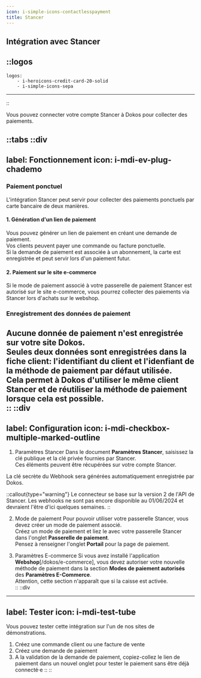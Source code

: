 ```yaml
---
icon: i-simple-icons-contactlesspayment
title: Stancer
---
```


## Intégration avec Stancer

::logos
---
    logos:
        - i-heroicons-credit-card-20-solid
        - i-simple-icons-sepa
---
::

Vous pouvez connecter votre compte Stancer à Dokos pour collecter des paiements.  

::tabs
  ::div
  ---
  label: Fonctionnement
  icon: i-mdi-ev-plug-chademo
  ---
  ### Paiement ponctuel
  L'intégration Stancer peut servir pour collecter des paiements ponctuels par carte bancaire de deux manières.

  #### 1. Génération d'un lien de paiement
  Vous pouvez générer un lien de paiement en créant une demande de paiement.  
  Vos clients peuvent payer une commande ou facture ponctuelle.  
  Si la demande de paiement est associée à un abonnement, la carte est enregistrée et peut servir lors d'un paiement futur.  

  #### 2. Paiement sur le site e-commerce
  Si le mode de paiement associé à votre passerelle de paiement Stancer est autorisé sur le site e-commerce, vous pourrez collecter des paiements via Stancer lors d'achats sur le webshop.

  ### Enregistrement des données de paiement
  Aucune donnée de paiement n'est enregistrée sur votre site Dokos.  
  Seules deux données sont enregistrées dans la fiche client: l'identifiant du client et l'idenfiant de la méthode de paiement par défaut utilisée.  
  Cela permet à Dokos d'utiliser le même client Stancer et de réutiliser la méthode de paiement lorsque cela est possible.  
  ::
  ::div
  ---
  label: Configuration
  icon: i-mdi-checkbox-multiple-marked-outline
  ---
  1. Paramètres Stancer
  Dans le document **Paramètres Stancer**, saisissez la clé publique et la clé privée fournies par Stancer.  
  Ces éléments peuvent être récupérées sur votre compte Stancer.  

  La clé secrète du Webhook sera générées automatiquement enregistrée par Dokos.  

  ::callout{type="warning"}
  Le connecteur se base sur la version 2 de l'API de Stancer. Les webhooks ne sont pas encore disponible au 01/06/2024 et devraient l'être d'ici quelques semaines.
  ::

  2. Mode de paiement
  Pour pouvoir utiliser votre passerelle Stancer, vous devez créer un mode de paiement associé.  
  Créez un mode de paiement et liez le avec votre passerelle Stancer dans l'onglet **Passerelle de paiement**.  
  Pensez à renseigner l'onglet __Portail__ pour la page de paiement.  


  3. Paramètres E-commerce
  Si vous avez installé l'application **Webshop**[/dokos/e-commerce], vous devez autoriser votre nouvelle méthode de paiement dans la section **Modes de paiement autorisés** des **Paramètres E-Commerce**.  
  Attention, cette section n'apparaît que si la caisse est activée.  
  ::
  ::div
  ---
  label: Tester
  icon: i-mdi-test-tube
  ---
  Vous pouvez tester cette intégration sur l'un de nos sites de démonstrations.  
  1. Créez une commande client ou une facture de vente
  2. Créez une demande de paiement
  3. A la validation de la demande de paiement, copiez-collez le lien de paiement dans un nouvel onglet pour tester le paiement sans être déjà connecté·e
  ::
::